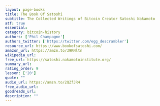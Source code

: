 ```yaml
---
layout: page-books
title: The Book Of Satoshi
subtitle: The Collected Writings of Bitcoin Creator Satoshi Nakamoto
atf: true
essential: 
category: bitcoin-history
authors: ['Phil Champagne']
authors_twitter: ['https://twitter.com/egg_descrambler']
resource_url: https://www.bookofsatoshi.com/
amazon_url: https://amzn.to/39KNltn
wikipedia_url: 
free_url: https://satoshi.nakamotoinstitute.org/
summary_url: 
rating_order: 9
lesson: ['20']
quote: ""
audio_url: https://amzn.to/2QZfJR4
free_audio_url: 
goodreads_url: 
description: ""
---
```

